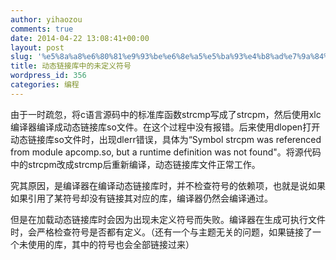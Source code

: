 ```yaml
---
author: yihaozou
comments: true
date: 2014-04-22 13:08:41+00:00
layout: post
slug: '%e5%8a%a8%e6%80%81%e9%93%be%e6%8e%a5%e5%ba%93%e4%b8%ad%e7%9a%84%e6%9c%aa%e5%ae%9a%e4%b9%89%e7%ac%a6%e5%8f%b7'
title: 动态链接库中的未定义符号
wordpress_id: 356
categories: 编程
---
```


由于一时疏忽，将c语言源码中的标准库函数strcmp写成了strcpm，然后使用xlc编译器编译成动态链接库so文件。在这个过程中没有报错。后来使用dlopen打开动态链接库so文件时，出现dlerr错误，具体为“Symbol strcpm was referenced from module apcomp.so, but a runtime definition was not found"。将源代码中的strcpm改成strcmp后重新编译，动态链接库文件正常工作。

究其原因，是编译器在编译动态链接库时，并不检查符号的依赖项，也就是说如果如果引用了某符号却没有链接其对应的库，编译器仍然会编译通过。

但是在加载动态链接库时会因为出现未定义符号而失败。编译器在生成可执行文件时，会严格检查符号是否都有定义。（还有一个与主题无关的问题，如果链接了一个未使用的库，其中的符号也会全部链接过来）
